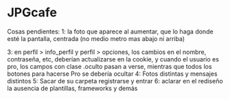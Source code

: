 # JPGcafe

Cosas pendientes:
1: la foto que aparece al aumentar, que lo haga donde esté la pantalla, centrada (no medio metro mas abajo ni arriba)

3: en perfil > info_perfil y perfil > opciones, los cambios en el nombre, contraseña, etc, deberían actualizarse en la cookie, y cuando el usuario es pro, los campos con clase .oculto pasan a verse, mientras que todos los botones para hacerse Pro se debería ocultar
4: Fotos distintas y mensajes distintos
5: Sacar de su carpeta registrarse y entrar
6: aclarar en el rediseño la ausencia de plantillas, frameworks y demás
